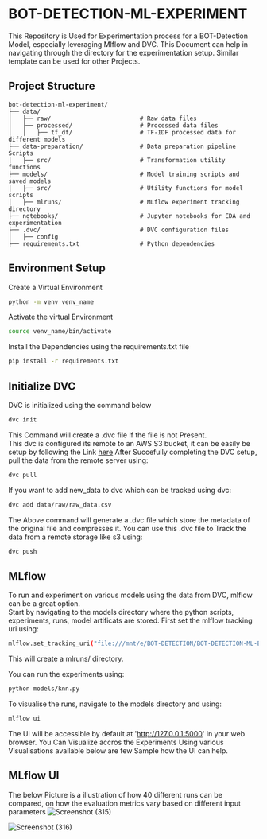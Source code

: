 # BOT-DETECTION-ML-EXPERIMENT
This Repository is Used for Experimentation process for a BOT-Detection Model, especially leveraging Mlflow and DVC. This Document can help in navigating through the directory for the experimentation setup. Similar template can be used for other Projects. 

## Project Structure
```
bot-detection-ml-experiment/
├── data/
│   ├── raw/                         # Raw data files 
│   ├── processed/                   # Processed data files 
│   │   ├── tf_df/                   # TF-IDF processed data for different models
├── data-preparation/                # Data preparation pipeline Scripts
│   ├── src/                         # Transformation utility functions
├── models/                          # Model training scripts and saved models
│   ├── src/                         # Utility functions for model scripts
│   ├── mlruns/                      # MLflow experiment tracking directory
├── notebooks/                       # Jupyter notebooks for EDA and experimentation
├── .dvc/                            # DVC configuration files
│   ├── config                 
├── requirements.txt                 # Python dependencies

```

## Environment Setup 
Create a Virtual Environment 
```bash
python -m venv venv_name
```
Activate the virtual Environment
```bash
source venv_name/bin/activate
```
Install the Dependencies using the requirements.txt file 
```bash
pip install -r requirements.txt
```
## Initialize DVC 
DVC is initialized using the command below 
```bash
dvc init
```
This Command will create a .dvc file if the file is not Present. <br>
This dvc is configured its remote to an AWS S3 bucket, it can be easily be setup by following the Link [here](https://dvc.org/doc/user-guide/data-management/remote-storage/amazon-s3)
After Succefully completing the DVC setup, pull the data from the remote server using:
```bash
dvc pull
```

If you want to add new_data to dvc which can be tracked using dvc:
```bash
dvc add data/raw/raw_data.csv
```
The Above command will generate a .dvc file which store the metadata of the original file and compresses it. You can use this .dvc file to Track the data from a remote storage like s3 using:
```bash
dvc push
```

## MLflow 
To run and experiment on various models using the data from DVC, mlflow can be a great option. <br>
Start by navigating to the models directory where the python scripts, experiments, runs, model artificats are stored. First set the mlflow tracking uri using:
```bash
mlflow.set_tracking_uri("file:///mnt/e/BOT-DETECTION/BOT-DETECTION-ML-EXPERIMENT/models/mlruns")
```
This will create a mlruns/ directory. <br>

You can run the experiments using:
```bash
python models/knn.py
```

To visualise the runs, navigate to the models directory and using:
```bash
mlflow ui
```
The UI will be accessible by default at 'http://127.0.0.1:5000' in your web browser. <cd>
You Can Visualize accros the Experiments Using various Visualisations available below are few Sample how the UI can help. <br>
## MLflow UI
The below Picture is a illustration of how 40 different runs can be compared, on how the evaluation metrics vary based on different input parameters
![Screenshot (315)](https://github.com/user-attachments/assets/528076bf-3985-4193-8dda-490d6077ba95)

![Screenshot (316)](https://github.com/user-attachments/assets/4de0a7de-754d-46c6-b1b4-b01dc5d21fa5)


